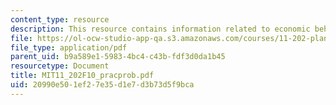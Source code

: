 ```yaml
---
content_type: resource
description: This resource contains information related to economic behavior.
file: https://ol-ocw-studio-app-qa.s3.amazonaws.com/courses/11-202-planning-economics-fall-2010/20990e501ef27e35d1e7d3b73d5f9bca_MIT11_202F10_pracprob.pdf
file_type: application/pdf
parent_uid: b9a589e1-5983-4bc4-c43b-fdf3d0da1b45
resourcetype: Document
title: MIT11_202F10_pracprob.pdf
uid: 20990e50-1ef2-7e35-d1e7-d3b73d5f9bca
---
```

